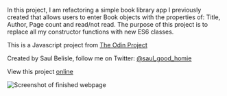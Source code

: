 In this project, I am refactoring a simple book library app I previously created that allows users to enter Book objects with the properties of: Title, Author, Page count and read/not read. The purpose of this project is to replace all my constructor functions with new ES6 classes.

This is a Javascript project from [The Odin Project](https://www.theodinproject.com/courses/javascript/lessons/classes)

Created by Saul Belisle, follow me on Twitter: [@saul_good_homie](https://twitter.com/saul_good_homie)

View this project [online](https://saul-good-homie.github.io/JS-Library-V2/)

![Screenshot of finished webpage](/media/screenshot.png?raw=true)

​
